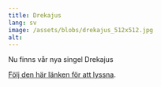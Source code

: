 ```yaml
---
title: Drekajus
lang: sv
image: /assets/blobs/drekajus_512x512.jpg
alt:
---
```


Nu finns vår nya singel Drekajus

[Följ den här länken för att lyssna](https://recordu.lnk.to/3rgr74).
